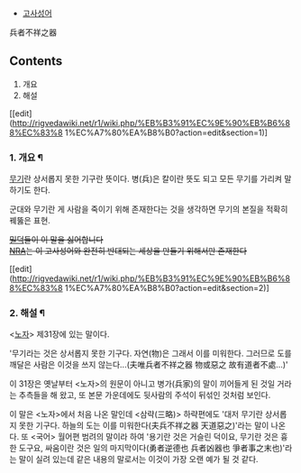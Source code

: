  * [고사성어](%EA%B3%A0%EC%82%AC%EC%84%B1%EC%96%B4.md)  

兵者不祥之器

## Contents

    

1. 개요 
2. 해설 

[[edit](http://rigvedawiki.net/r1/wiki.php/%EB%B3%91%EC%9E%90%EB%B6%88%EC%83%8
1%EC%A7%80%EA%B8%B0?action=edit&section=1)]

### 1. 개요 ¶

[무기](%EB%AC%B4%EA%B8%B0.md)란 상서롭지 못한 기구란 뜻이다. 병(兵)은 칼이란 뜻도 되고 모든 무기를 가리켜
말하기도 한다.

  

군대와 무기란 게 사람을 죽이기 위해 존재한다는 것을 생각하면 무기의 본질을 적확히 꿰뚫은 표현.

  

<del>[밀덕](%EB%B0%80%EB%8D%95.md)들이 이 말을 싫어합니다</del>  
<del>[NRA](NRA.md)는 이 고사성어와 완전히 반대되는 세상을 만들기 위해서만 존재한다</del>

  

[[edit](http://rigvedawiki.net/r1/wiki.php/%EB%B3%91%EC%9E%90%EB%B6%88%EC%83%8
1%EC%A7%80%EA%B8%B0?action=edit&section=2)]

### 2. 해설 ¶

<[노자](%EB%85%B8%EC%9E%90.md)> 제31장에 있는 말이다.

  

'무기라는 것은 상서롭지 못한 기구다. 자연(物)은 그래서 이를 미워한다. 그러므로 도를 깨달은 사람은 이것을 쓰지
않는다...(夫唯兵者不祥之器 物或惡之 故有道者不處...)'

  

이 31장은 옛날부터 <노자>의 원문이 아니고 병가(兵家)의 말이 끼어들게 된 것일 거라는 추측들을 해 왔고, 또 본문 가운데에도 뒷사람의
주석이 뒤섞인 것처럼 보인다.

  

이 말은 <노자>에서 처음 나온 말인데 <삼략(三略)> 하략편에도 '대저 무기란 상서롭지 못한 기구다. 하늘의 도는 이를
미워한다(夫兵不祥之器 天道惡之)'라는 말이 나온다. 또 <국어> 월어편 범려의 말이라 하여 '용기란 것은 거슬린 덕이요, 무기란 것은 흉한
도구요, 싸움이란 것은 일의 마지막이다(勇者逆德也 兵者凶器也 爭者事之末也)'라는 말이 실려 있는데 같은 내용의 말로서는 이것이 가장 오랜
예가 될 것 같다.

